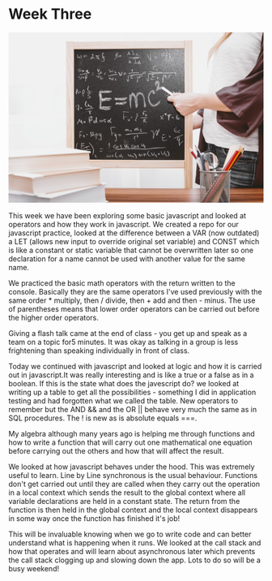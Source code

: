 # Week Three

![Functions](functions.jpg)




This week we have been exploring some basic javascript and looked at operators and how
they work in javascript. We created a repo for our javascript practice, looked at the difference between a
VAR (now outdated) a LET (allows new input to override original set variable) and CONST which is like
a constant or static variable that cannot be overwritten later so one declaration for a name cannot
be used with another value for the same name.

We practiced the basic math operators with the return written to the console. Basically they are the
same operators I've used previously with the same order * multiply, then / divide, then + add
and then - minus. The use of parentheses means that lower order operators can be carried out
before the higher order operators.

Giving a flash talk came at the end of class - you get up and speak as a team on a topic for5 minutes.
It was okay as talking in a group is less frightening than speaking individually in front of class.

Today we continued with javascript and looked at logic and how it is carried out in javascript.It was really interesting and is like a true or a false as in a boolean. If this is the state what does the javescript do? we looked at writing up a table to get all the possibilities - something I did in application testing and had forgotten what we called the table. New operators to remember but the AND && and the OR || behave very much the same as in SQL procedures. The ! is new as is absolute equals ===.

My algebra although many years ago is helping me through functions and how to write a function that will carry out one mathematical one equation before carrying out the others and  how that will affect the result.

We looked at how javascript behaves under the hood. This was extremely useful to learn. Line by Line synchronous is the usual behaviour. Functions don't get carried out until they are called when they carry out the operation in a local context which sends the result to the global context where all variable declarations are held in a constant state. The return from the function is then held in the  global context and the local context disappears in some way once the function has finished it's job!
    
This will be invaluable knowing when we go to write code and can better understand what is happening
when it runs. We looked at the call stack and how that operates and will learn about asynchronous later
which prevents the call stack clogging up and slowing down the app. Lots to do so will be a busy weekend!
